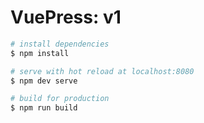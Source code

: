 # VuePress: v1

``` bash
# install dependencies
$ npm install

# serve with hot reload at localhost:8080
$ npm dev serve

# build for production
$ npm run build
```